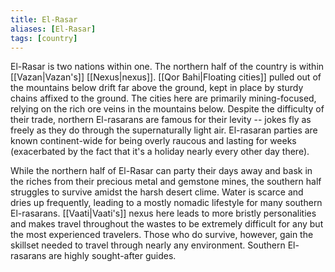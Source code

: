 ```yaml
---
title: El-Rasar
aliases: [El-Rasar]
tags: [country]
---
```

El-Rasar is two nations within one. The northern half of the country is within [[Vazan|Vazan's]] [[Nexus|nexus]]. [[Qor Bahi|Floating cities]] pulled out of the mountains below drift far above the ground, kept in place by sturdy chains affixed to the ground. The cities here are primarily mining-focused, relying on the rich ore veins in the mountains below. Despite the difficulty of their trade, northern El-rasarans are famous for their levity -- jokes fly as freely as they do through the supernaturally light air. El-rasaran parties are known continent-wide for being overly raucous and lasting for weeks (exacerbated by the fact that it's a holiday nearly every other day there).

While the northern half of El-Rasar can party their days away and bask in the riches from their precious metal and gemstone mines, the southern half struggles to survive amidst the harsh desert clime. Water is scarce and dries up frequently, leading to a mostly nomadic lifestyle for many southern El-rasarans. [[Vaati|Vaati's]] nexus here leads to more bristly personalities and makes travel throughout the wastes to be extremely difficult for any but the most experienced travelers. Those who do survive, however, gain the skillset needed to travel through nearly any environment. Southern El-rasarans are highly sought-after guides.
